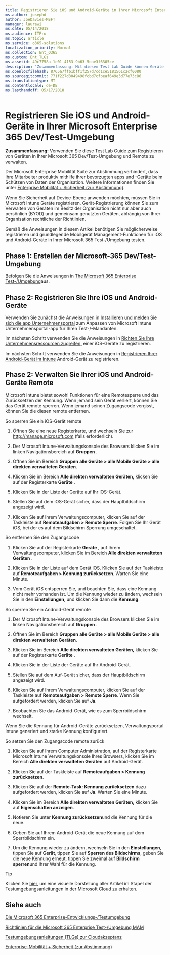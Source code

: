 ```yaml
---
title: Registrieren Sie iOS und Android-Geräte in Ihrer Microsoft Enterprise 365 Dev/Test-Umgebung
ms.author: josephd
author: JoeDavies-MSFT
manager: laurawi
ms.date: 05/14/2018
ms.audience: ITPro
ms.topic: article
ms.service: o365-solutions
localization_priority: Normal
ms.collection: Ent_O365
ms.custom: Ent_TLGs
ms.assetid: 49c7758a-1c01-4153-9b63-5eae3f6305ce
description: 'Zusammenfassung: Mit diesem Test Lab Guide können Geräte in Ihrer Microsoft 365 Dev/Test-Umgebung zu registrieren und Remote zu verwalten.'
ms.openlocfilehash: 8765a7ffb1bff1f257d7cd1ce5181561c2cf0080
ms.sourcegitcommit: 771f227d3049498fcbd7cfbeaf649e3d77e73c86
ms.translationtype: MT
ms.contentlocale: de-DE
ms.lasthandoff: 05/17/2018
---
```

# <a name="enroll-ios-and-android-devices-in-your-microsoft-enterprise-365-devtest-environment"></a>Registrieren Sie iOS und Android-Geräte in Ihrer Microsoft Enterprise 365 Dev/Test-Umgebung

 **Zusammenfassung:** Verwenden Sie diese Test Lab Guide zum Registrieren von Geräten in Ihrer Microsoft 365 Dev/Test-Umgebung und Remote zu verwalten.
  
Der Microsoft Enterprise Mobilität Suite zur Abstimmung verhindert, dass Ihre Mitarbeiter produktiv mithilfe ihrer bevorzugten apps und -Geräte beim Schützen von Daten der Organisation. Weitere Informationen finden Sie unter [Enterprise Mobilität + Sicherheit (zur Abstimmung)](https://www.microsoft.com/cloud-platform/enterprise-mobility-security).
  
Wenn Sie Sicherheit auf Device-Ebene anwenden möchten, müssen Sie in Microsoft Intune Geräte registrieren. Gerät-Registrierung können Sie zum Verwalten von Geräten im Besitz der Organisation nicht nur aber auch persönlich (BYOD) und gemeinsam genutzten Geräten, abhängig von Ihrer Organisation rechtliche der Richtlinien.
  
Gemäß die Anweisungen in diesem Artikel benötigen Sie möglicherweise registrieren und grundlegende Mobilgerät Management-Funktionen für iOS und Android-Geräte in Ihrer Microsoft 365 Test-/Umgebung testen.
  
## <a name="phase-1-create-your-microsoft-365-devtest-environment"></a>Phase 1: Erstellen der Microsoft-365 Dev/Test-Umgebung

Befolgen Sie die Anweisungen in [The Microsoft 365 Enterprise Test-/Umgebung](the-microsoft-365-enterprise-dev-test-environment.md)aus.
  
## <a name="phase-2-enroll-your-ios-and-android-devices"></a>Phase 2: Registrieren Sie Ihre iOS und Android-Geräte

Verwenden Sie zunächst die Anweisungen in [Installieren und melden Sie sich die app Unternehmensportal](https://docs.microsoft.com/intune-user-help/install-and-sign-in-to-the-intune-company-portal-app-ios) zum Anpassen von Microsoft Intune Unternehmensportal-app für Ihren Test-/-Mandanten.

Im nächsten Schritt verwenden Sie die Anweisungen in [Richten Sie Ihre Unternehmensressourcen zugreifen,](https://docs.microsoft.com/intune-user-help/enroll-your-device-in-intune-ios) einer iOS-Geräte zu registrieren.

Im nächsten Schritt verwenden Sie die Anweisungen in [Registrieren Ihrer Android-Gerät im Intune](https://docs.microsoft.com/intune-user-help/enroll-your-device-in-intune-android) Android-Gerät zu registrieren.

## <a name="phase-2-manage-your-ios-and-android-devices-remotely"></a>Phase 2: Verwalten Sie Ihrer iOS und Android-Geräte Remote

Microsoft Intune bietet sowohl Funktionen für eine Remotesperre und das Zurücksetzen der Kennung. Wenn jemand sein Gerät verliert, können Sie das Gerät remote sperren. Wenn jemand seinen Zugangscode vergisst, können Sie die diesen remote entfernen.
  
So sperren Sie ein iOS-Gerät remote
  
1.  Öffnen Sie eine neue Registerkarte, und wechseln Sie zur http://manage.microsoft.com (falls erforderlich). 

2.  Der Microsoft Intune-Verwaltungskonsole des Browsers klicken Sie im linken Navigationsbereich auf **Gruppen** .

3. Öffnen Sie im Bereich **Gruppen** **alle Geräte > alle Mobile Geräte > alle direkten verwalteten Geräten**.
    
4. Klicken Sie im Bereich **Alle direkten verwalteten Geräten,** klicken Sie auf der Registerkarte **Geräte** .
    
5. Klicken Sie in der Liste der Geräte auf Ihr iOS-Gerät.  
    
6. Stellen Sie auf dem iOS-Gerät sicher, dass der Hauptbildschirm angezeigt wird.  
    
7. Klicken Sie auf Ihrem Verwaltungscomputer, klicken Sie auf der Taskleiste auf **Remoteaufgaben > Remote Sperre**. Folgen Sie Ihr Gerät iOS, bei der es auf dem Bildschirm Sperrung umgeschaltet.
    
So entfernen Sie den Zugangscode
  
1. Klicken Sie auf der Registerkarte **Geräte** , auf Ihrem Verwaltungscomputer, klicken Sie im Bereich **Alle direkten verwalteten Geräten** .
    
2. Klicken Sie in der Liste auf dem Gerät iOS. Klicken Sie auf der Taskleiste auf **Remoteaufgaben > Kennung zurücksetzen**. Warten Sie eine Minute.
    
3. Vom Gerät iOS entsperren Sie, und beachten Sie, dass eine Kennung nicht mehr vorhanden ist. Um die Kennung wieder zu ändern, wechseln Sie in den **Einstellungen**, und klicken Sie dann die **Kennung**.
    
So sperren Sie ein Android-Gerät remote
  
1. Der Microsoft Intune-Verwaltungskonsole des Browsers klicken Sie im linken Navigationsbereich auf **Gruppen** .
    
2. Öffnen Sie im Bereich **Gruppen** **alle Geräte > alle Mobile Geräte > alle direkten verwalteten Geräten**.
    
3. Klicken Sie im Bereich **Alle direkten verwalteten Geräten,** klicken Sie auf der Registerkarte **Geräte** .
    
4. Klicken Sie in der Liste der Geräte auf Ihr Android-Gerät.  
    
5. Stellen Sie auf dem Auf-Gerät sicher, dass der Hauptbildschirm angezeigt wird.  
    
6. Klicken Sie auf Ihrem Verwaltungscomputer, klicken Sie auf der Taskleiste auf **Remoteaufgaben > Remote Sperre**. Wenn Sie aufgefordert werden, klicken Sie auf **Ja**.
    
7. Beobachten Sie das Android-Gerät, wie es zum Sperrbildschirm wechselt.
    
Wenn Sie die Kennung für Android-Geräte zurücksetzen, Verwaltungsportal Intune generiert und starke Kennung konfiguriert.
  
So setzen Sie den Zugangscode remote zurück
  
1. Klicken Sie auf Ihrem Computer Administration, auf der Registerkarte Microsoft Intune Verwaltungskonsole Ihres Browsers, klicken Sie im Bereich **Alle direkten verwalteten Geräten** auf Android-Gerät.
    
2. Klicken Sie auf der Taskleiste auf **Remoteaufgaben > Kennung zurücksetzen**.
    
3. Klicken Sie auf der **Remote-Task: Kennung zurücksetzen** dazu aufgefordert werden, klicken Sie auf **Ja**. Warten Sie eine Minute.
    
4. Klicken Sie im Bereich **Alle direkten verwalteten Geräten,** klicken Sie auf **Eigenschaften anzeigen**.
    
5. Notieren Sie unter **Kennung zurücksetzen**und die Kennung für die neue.
    
6. Geben Sie auf Ihrem Android-Gerät die neue Kennung auf dem Sperrbildschirm ein.  
    
7. Um die Kennung wieder zu ändern, wechseln Sie in den **Einstellungen**, tippen Sie auf **Gerät**, tippen Sie auf **Sperren des Bildschirms**, geben Sie die neue Kennung erneut, tippen Sie zweimal auf **Bildschirm sperren**und Ihrer Wahl für die Kennung.
    

> [!TIP]
> Klicken Sie [hier](http://aka.ms/catlgstack), um eine visuelle Darstellung aller Artikel im Stapel der Testumgebungsanleitungen in der Microsoft Cloud zu erhalten.
  
## <a name="see-also"></a>Siehe auch

[Die Microsoft 365 Enterprise-Entwicklungs-/Testumgebung](the-microsoft-365-enterprise-dev-test-environment.md)
  
[Richtlinien für die Microsoft 365 Enterprise Test-/Umgebung MAM](mam-policies-for-your-microsoft-365-enterprise-dev-test-environment.md)
  
[Testumgebungsanleitungen (TLGs) zur Cloudakzeptanz](cloud-adoption-test-lab-guides-tlgs.md)

[Enterprise-Mobilität + Sicherheit (zur Abstimmung)](https://www.microsoft.com/cloud-platform/enterprise-mobility-security)


